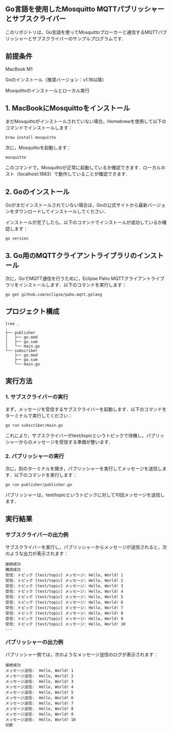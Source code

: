 ## Go言語を使用したMosquitto MQTTパブリッシャーとサブスクライバー
このリポジトリは，Go言語を使ってMosquittoブローカーと通信するMQTTパブリッシャーとサブスクライバーのサンプルプログラムです．

## 前提条件

MacBook M1

Goのインストール（推奨バージョン：v1.16以降）

Mosquittoのインストールとローカル実行

## 1. MacBookにMosquittoをインストール

まだMosquittoがインストールされていない場合，Homebrewを使用して以下のコマンドでインストールします：

```
brew install mosquitto
```

次に，Mosquittoを起動します：


```
mosquitto
```

このコマンドで，Mosquittoが正常に起動しているか確認できます．ローカルホスト（localhost:1883）で動作していることが確認できます．

## 2. Goのインストール

Goがまだインストールされていない場合は，Goの公式サイトから最新バージョンをダウンロードしてインストールしてください．

インストールが完了したら，以下のコマンドでインストールが成功しているか確認します：

```
go version
```


## 3. Go用のMQTTクライアントライブラリのインストール

次に，GoでMQTT通信を行うために，Eclipse Paho MQTTクライアントライブラリをインストールします．以下のコマンドを実行します：

```
go get github.com/eclipse/paho.mqtt.golang
```


## プロジェクト構成

```
tree .
.
├── publisher
│   ├── go.mod
│   ├── go.sum
│   └── main.go
└── subscriber
    ├── go.mod
    ├── go.sum
    └── main.go
```

## 実行方法
### 1. サブスクライバーの実行

まず，メッセージを受信するサブスクライバーを起動します．以下のコマンドをターミナルで実行してください：

```
go run subscriber/main.go
```

これにより，サブスクライバーがtest/topicというトピックで待機し，パブリッシャーからのメッセージを受信する準備が整います．

### 2. パブリッシャーの実行
次に，別のターミナルを開き，パブリッシャーを実行してメッセージを送信します．以下のコマンドを実行します：

```
go run publisher/publisher.go
```

パブリッシャーは，test/topicというトピックに対して10回メッセージを送信します．

## 実行結果

### サブスクライバーの出力例

サブスクライバーを実行し，パブリッシャーからメッセージが送信されると，次のような出力が表示されます：

```
接続成功
購読成功
受信: トピック [test/topic] メッセージ: Hello, World! 1
受信: トピック [test/topic] メッセージ: Hello, World! 2
受信: トピック [test/topic] メッセージ: Hello, World! 3
受信: トピック [test/topic] メッセージ: Hello, World! 4
受信: トピック [test/topic] メッセージ: Hello, World! 5
受信: トピック [test/topic] メッセージ: Hello, World! 6
受信: トピック [test/topic] メッセージ: Hello, World! 7
受信: トピック [test/topic] メッセージ: Hello, World! 8
受信: トピック [test/topic] メッセージ: Hello, World! 9
受信: トピック [test/topic] メッセージ: Hello, World! 10
...
```

### パブリッシャーの出力例

パブリッシャー側では，次のようなメッセージ送信のログが表示されます：

```
接続成功
メッセージ送信:  Hello, World! 1
メッセージ送信:  Hello, World! 2
メッセージ送信:  Hello, World! 3
メッセージ送信:  Hello, World! 4
メッセージ送信:  Hello, World! 5
メッセージ送信:  Hello, World! 6
メッセージ送信:  Hello, World! 7
メッセージ送信:  Hello, World! 8
メッセージ送信:  Hello, World! 9
メッセージ送信:  Hello, World! 10
切断
```
